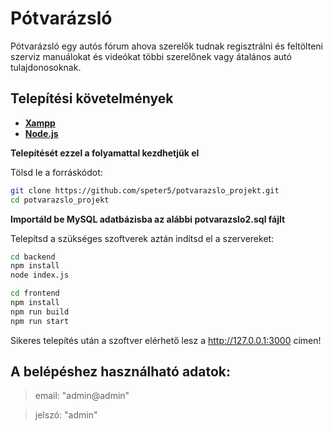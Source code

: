 

# Pótvarázsló

Pótvarázsló egy autós fórum ahova szerelők tudnak regisztrálni és feltölteni szerviz manuálokat és videókat többi szerelőnek vagy átalános
autó tulajdonosoknak. 

## Telepítési követelmények

- [**Xampp**](https://www.apachefriends.org/hu/download.html)
- [**Node.js**](https://nodejs.org/en/download)

**Telepítését ezzel a folyamattal kezdhetjük el**

Tölsd le a forráskódot:

```bash
git clone https://github.com/speter5/potvarazslo_projekt.git
cd potvarazslo_projekt
```

**Importáld be MySQL adatbázisba az alábbi potvarazslo2.sql fájlt**

Telepítsd a szükséges szoftverek aztán indítsd el a szervereket:

```bash
cd backend
npm install
node index.js
```

```bash
cd frontend
npm install
npm run build
npm run start
```

Sikeres telepítés után a szoftver elérhető lesz a http://127.0.0.1:3000 címen!

## A belépéshez használható adatok:

> email: "admin@admin"

> jelszó: "admin"
